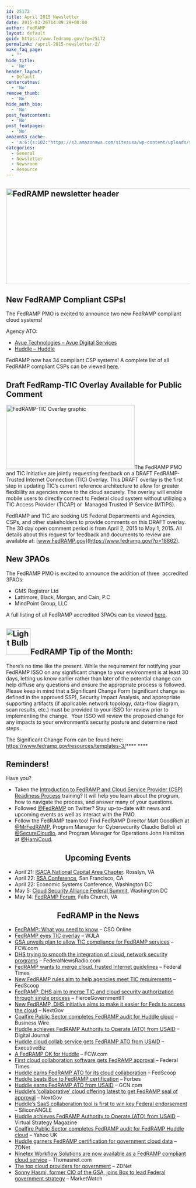 ```yaml
---
id: 25172
title: April 2015 Newsletter
date: 2015-03-26T14:09:29+00:00
author: FedRAMP
layout: default
guid: https://www.fedramp.gov/?p=25172
permalink: /april-2015-newsletter-2/
make_faq_page:
  - ""
hide_title:
  - 'No'
header_layout:
  - Default
centercatnav:
  - 'No'
remove_thumb:
  - 'No'
hide_auth_bio:
  - 'No'
post_featcontent:
  - 'No'
post_featpages:
  - 'No'
amazonS3_cache:
  - 'a:6:{s:102:"https://s3.amazonaws.com/sitesusa/wp-content/uploads/sites/482/2015/04/FedRAMP-TIC-Overlay-graphic.jpg";i:25692;s:110:"https://s3.amazonaws.com/sitesusa/wp-content/uploads/sites/482/2015/04/FedRAMP-TIC-Overlay-graphic-300x149.jpg";i:25692;s:85:"https://s3.amazonaws.com/sitesusa/wp-content/uploads/sites/482/2015/03/Light-Bulb.jpg";i:26142;s:100:"https://s3.amazonaws.com/sitesusa/wp-content/uploads/sites/482/2015/03/FedRAMP-newsletter-header.png";a:1:{s:9:"timestamp";i:1485465770;}s:109:"https://s3.amazonaws.com/sitesusa/wp-content/uploads/sites/482/2015/03/FedRAMP-newsletter-header-1024x261.png";a:1:{s:9:"timestamp";i:1485465770;}s:111:"https://s3.amazonaws.com/sitesusa/wp-content/uploads/sites/482/2015/04/FedRAMP-TIC-Overlay-graphic-1024x511.jpg";i:25692;}'
categories:
  - General
  - Newsletter
  - Newsroom
  - Resource
---
```

## [<img class="alignnone wp-image-24482 size-large" src="https://s3.amazonaws.com/sitesusa/wp-content/uploads/sites/482/2015/03/FedRAMP-newsletter-header-1024x261.png" alt="FedRAMP newsletter header" width="1024" height="261" />](https://s3.amazonaws.com/sitesusa/wp-content/uploads/sites/482/2015/03/FedRAMP-newsletter-header.png)

## **New FedRAMP Compliant CSPs!**

The FedRAMP PMO is excited to announce two new FedRAMP compliant cloud systems!

Agency ATO:

  * [Avue Technologies &#8211; Avue Digital Services](https://www.fedramp.gov/?p=16192)
  * [Huddle &#8211; Huddle](https://www.fedramp.gov/?p=16742)

FedRAMP now has 34 compliant CSP systems! A complete list of all FedRAMP compliant CSPs can be viewed [here](https://www.fedramp.gov/?p=782).

## **Draft FedRamp-TIC Overlay Available for Public Comment**

<img class="alignright wp-image-25692 " src="https://s3.amazonaws.com/sitesusa/wp-content/uploads/sites/482/2015/04/FedRAMP-TIC-Overlay-graphic-300x149.jpg" alt="FedRAMP-TIC Overlay graphic" width="352" height="175" srcset="https://s3.amazonaws.com/sitesusa/wp-content/uploads/sites/482/2015/04/FedRAMP-TIC-Overlay-graphic-300x149.jpg 300w, https://s3.amazonaws.com/sitesusa/wp-content/uploads/sites/482/2015/04/FedRAMP-TIC-Overlay-graphic-1024x511.jpg 1024w" sizes="(max-width: 352px) 100vw, 352px" />The FedRAMP PMO and TIC Initiative are jointly requesting feedback on a DRAFT FedRAMP-Trusted Internet Connection (TIC) Overlay. This DRAFT overlay is the first step in updating TIC’s current reference architecture to allow for greater flexibility as agencies move to the cloud securely. The overlay will enable mobile users to directly connect to Federal cloud system without utilizing a TIC Access Provider (TICAP) or  Managed Trusted IP Service (MTIPS).

FedRAMP and TIC are seeking US Federal Departments and Agencies, CSPs, and other stakeholders to provide comments on this DRAFT overlay. The 30 day open comment period is from April 2, 2015 to May 1, 2015. All details about this request for feedback and documents to review are available at: [www.FedRAMP.gov](https://www.fedramp.gov/?p=18862).

<h2 style="text-align: center">
</h2>

## **New 3PAOs**

The FedRAMP PMO is excited to announce the addition of three  accredited 3PAOs:

  * GMS Registrar Ltd
  * Lattimore, Black, Morgan, and Cain, P.C
  * MindPoint Group, LLC

A full listing of all FedRAMP accredited 3PAOs can be viewed [here](https://www.fedramp.gov/?p=2022).

## **<img class="alignnone wp-image-26142" src="https://s3.amazonaws.com/sitesusa/wp-content/uploads/sites/482/2015/03/Light-Bulb.jpg" alt="Light Bulb" width="67" height="71" />FedRAMP Tip of the Month:**

There’s no time like the present. While the requirement for notifying your FedRAMP ISSO on any significant change to your environment is at least 30 days, letting us know earlier rather than later of the potential change can help diffuse any questions and ensure the appropriate process is followed. Please keep in mind that a Significant Change Form (significant change as defined in the approved SSP), Security Impact Analysis, and appropriate supporting artifacts (if applicable: network topology, data-flow diagram, scan results, etc.) must be provided to your ISSO for review prior to implementing the change.  Your ISSO will review the proposed change for any impacts to your environment&#8217;s security posture and determine next steps.

The Significant Change Form can be found here: <https://www.fedramp.gov/resources/templates-3/>**** ****

## **Reminders!**

Have you?

  * Taken the [Introduction to FedRAMP and Cloud Service Provider (CSP) Readiness Process](https://www.fedramp.gov/resources/training/) training? It will help you learn about the program, how to navigate the process, and answer many of your questions.
  * Followed [@FedRAMP](http://twitter.com/FedRAMP) on Twitter? Stay up-to-date with news and upcoming events as well as interact with the PMO.
  * Follow the FedRAMP team too! Find FedRAMP Director Matt GoodRich at [@MrFedRAMP](http://twitter.com/MrFedRAMP), Program Manager for Cybersecurity Claudio Belloli at [@SecureCloudio](http://twitter.com/SecureCloudio), and Program Manager for Operations John Hamilton at [@HamiCoud](http://twitter.com/HamiCloud).

<h2 style="text-align: center">
  <b>Upcoming Events</b>
</h2>

  * April 21: [ISACA National Capital Area Chapter](https://www.fedramp.gov/?p=26232). Rosslyn, VA
  * April 22: [RSA Conference](https://www.fedramp.gov/?p=24342), San Francisco, CA
  * April 22: Economic Systems Conference, Washington DC
  * May 5: [Cloud Security Alliance Federal Summit](https://www.fedramp.gov/?p=24262), Washington DC
  * May 14: [FedRAMP Forum](https://www.fedramp.gov/?p=26032), Falls Church, VA

<h2 style="text-align: center">
  <b>FedRAMP in the News</b>
</h2>

  * [FedRAMP: What you need to know](http://www.csoonline.com/article/2906982/security-leadership/fedramp-what-you-need-to-know.html) &#8211; CSO Online
  * [FedRAMP eyes TIC overlay](http://www.wjla.com/articles/2015/04/fedramp-eyes-tic-overlay-113133.html) &#8211; WJLA
  * [GSA unveils plan to allow TIC compliance for FedRAMP services](http://fcw.com/articles/2015/04/02/fedramp-tic-overlay.aspx) &#8211; FCW.com
  * [DHS trying to smooth the integration of cloud, network security programs](http://www.federalnewsradio.com/473/3832035/DHS-trying-to-smooth-the-integration-of-cloud-network-security-programs) &#8211; FederalNewsRadio.com
  * [FedRAMP wants to merge cloud, trusted Internet guidelines](http://www.federaltimes.com/story/government/it/cloud/2015/04/06/fedramp-cloud-tic-overlay/25364685/) &#8211; Federal Times
  * [New FedRAMP rules aim to help agencies meet TIC requirements](http://fedscoop.com/fedramp-tic-overlay) &#8211; FedScoop
  * [FedRAMP, DHS aim to merge TIC and cloud security authorization through single process](http://www.fiercegovernmentit.com/story/fedramp-dhs-aim-merge-tic-and-cloud-security-authorization-through-single-p/2015-04-06) &#8211; FierceGovernmentIT
  * [New FedRAMP, DHS initiative aims to make it easier for Feds to access the cloud](http://www.nextgov.com/emerging-tech/emerging-tech-blog/2015/04/fedramp-continues-evolving-integrate-tic/109267/) &#8211; NextGov
  * [Coalfire Public Sector completes FedRAMP audit for Huddle cloud](http://www.businesswire.com/news/home/20150326005001/en/Coalfire-Public-Sector-Completes-FedRAMP-Audit-Huddle) &#8211; Business Wire
  * [Huddle achieves FedRAMP Authority to Operate (ATO) from USAID](http://www.digitaljournal.com/pr/2505678) &#8211; Digital Journal
  * [Huddle cloud collab service gets FedRAMP ATO from USAID](http://blog.executivebiz.com/2015/03/huddle-cloud-collab-service-gets-fedramp-ato-from-usaid-morten-brogger-comments/) &#8211; ExecutiveBiz
  * [A FedRAMP OK for Huddle](http://fcw.com/articles/2015/03/27/news-in-brief-march-27.aspx) &#8211; FCW.com
  * [First cloud collaboration software gets FedRAMP approval](http://www.federaltimes.com/story/government/it/cloud/2015/03/26/cloud-collaboration-software-fedramp/70441906/) &#8211; Federal Times
  * [Huddle earns FedRAMP ATO for its cloud collaboration](http://fedscoop.com/huddle-fedramp-ato) &#8211; FedScoop
  * [Huddle beats Box to FedRAMP certification](http://www.forbes.com/sites/benkepes/2015/03/26/huddle-beats-box-to-fedramp-certification/) &#8211; Forbes
  * [Huddle earns FedRAMP ATO from USAID](http://gcn.com/articles/2015/03/26/huddle-fedramp-ato.aspx) &#8211; GCN.com
  * [Huddle’s ‘collaborative’ cloud offering latest to get FedRAMP seal of approval](http://www.nextgov.com/cloud-computing/2015/03/huddles-collaborative-cloud-offering-latest-get-fedramp-seal-approval/108529/) &#8211; NextGov
  * [Huddle’s SaaS collaboration tool is first to win key Federal endorsement](http://siliconangle.com/blog/2015/03/26/huddles-saas-collaboration-tool-is-first-to-win-key-federal-endorsement/) &#8211; SiliconANGLE
  * [Huddle achieves FedRAMP Authority to Operate (ATO) from USAID](http://www.virtual-strategy.com/2015/03/26/huddle-achieves-fedramp-authority-operate-ato-usaid#axzz3VW2Qy01e) &#8211; Virtual Strategy Magazine
  * [Coalfire Public Sector completes FedRAMP audit for FedRAMP Huddle cloud](http://finance.yahoo.com/news/coalfire-public-sector-completes-fedramp-114500545.html) &#8211; Yahoo UK
  * [Huddle garners FedRAMP certification for government cloud data](http://www.zdnet.com/article/huddle-garners-fedramp-government-wide-cloud-certification/) &#8211; ZDNet
  * [Ninetex Workflow Solutions are now available as a FedRAMP compliant cloud service](http://news.thomasnet.com/companystory/nintex-workflow-solutions-are-now-available-as-a-fedramp-compliant-cloud-service-20042888) &#8211; Thomasnet.com
  * [The top cloud providers for government](http://www.zdnet.com/article/the-top-cloud-providers-for-government/) &#8211; ZDNet
  * [Sonny Hasmi, former CIO of the GSA, joins Box to lead Federal government strategy](http://www.marketwatch.com/story/sonny-hashmiformer-cio-of-the-gsa-joins-box-to-lead-federal-government-strategy-2015-03-19) &#8211; MarketWatch